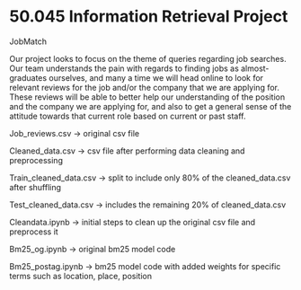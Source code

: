 # 50.045 Information Retrieval Project

JobMatch

Our project looks to focus on the theme of queries regarding job searches. Our team understands the pain with regards to finding jobs as almost-graduates ourselves, and many a time we will head online to look for relevant reviews for the job and/or the company that we are applying for. These reviews will be able to better help our understanding of the position and the company we are applying for, and also to get a general sense of the attitude towards that current role based on current or past staff.


Job_reviews.csv → original csv file

Cleaned_data.csv → csv file after performing data cleaning and preprocessing

Train_cleaned_data.csv → split to include only 80% of the cleaned_data.csv after shuffling

Test_cleaned_data.csv → includes the remaining 20% of cleaned_data.csv

Cleandata.ipynb → initial steps to clean up the original csv file and preprocess it

Bm25_og.ipynb → original bm25 model code

Bm25_postag.ipynb → bm25 model code with added weights for specific terms such as location, place, position

